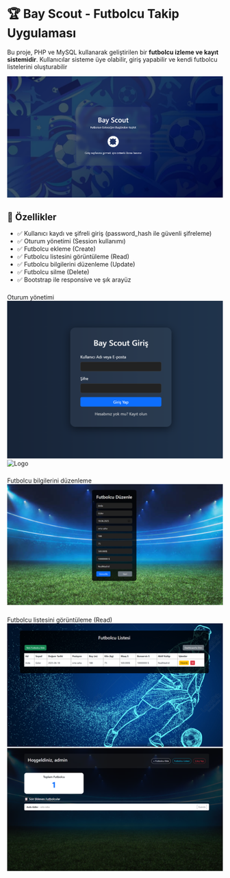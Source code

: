 # 🏆 Bay Scout - Futbolcu Takip Uygulaması
Bu proje, PHP ve MySQL kullanarak geliştirilen bir **futbolcu izleme ve kayıt sistemidir**. Kullanıcılar sisteme üye olabilir, giriş yapabilir ve kendi futbolcu listelerini oluşturabilir

![Logo](img/giris.png)

## 🚀 Özellikler
- ✅ Kullanıcı kaydı ve şifreli giriş (password_hash ile güvenli şifreleme)
- ✅ Oturum yönetimi (Session kullanımı)
- ✅ Futbolcu ekleme (Create)
- ✅ Futbolcu listesini görüntüleme (Read)
- ✅ Futbolcu bilgilerini düzenleme (Update)
- ✅ Futbolcu silme (Delete)
- ✅ Bootstrap ile responsive ve şık arayüz

###
Oturum yönetimi
![Logo](img/login.png)
![Logo](img/kayit.png)
###
Futbolcu bilgilerini düzenleme 
![Logo](img/duzenle.png)
###
Futbolcu listesini görüntüleme (Read)
![Logo](img/liste.png)
![Logo](img/dashboard.png)
  
